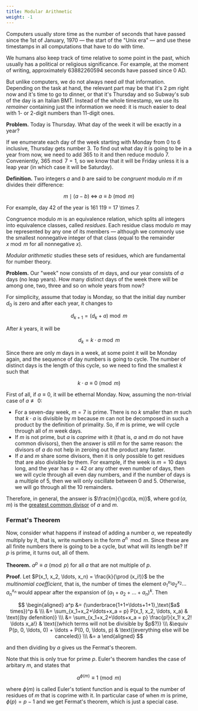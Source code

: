 ```yaml
---
title: Modular Arithmetic
weight: -1
---
```



<!--

In this section, we are going to discuss some preliminaries before discussing more advanced topics.

we use the 1st of January, 1970 as the start of the "Unix era," and all time computations are usually done relative to that timestamp.

And the beautiful thing about it is that remainders are small and cyclic. Think the hour clock: after 12 there comes 1 again, so the number is always small.

![](../img/clock.gif)

-->

Computers usually store time as the number of seconds that have passed since the 1st of January, 1970 — the start of the "Unix era" — and use these timestamps in all computations that have to do with time.

We humans also keep track of time relative to some point in the past, which usually has a political or religious significance. For example, at the moment of writing, approximately 63882260594 seconds have passed since 0 AD.

But unlike computers, we do not always need *all* that information. Depending on the task at hand, the relevant part may be that it's 2 pm right now and it's time to go to dinner, or that it's Thursday and so Subway's sub of the day is an Italian BMT. Instead of the whole timestamp, we use its *remainer* containing just the information we need: it is much easier to deal with 1- or 2-digit numbers than 11-digit ones.

**Problem.** Today is Thursday. What day of the week it will be exactly in a year?

If we enumerate each day of the week starting with Monday from $0$ to $6$ inclusive, Thursday gets number $3$. To find out what day it is going to be in a year from now, we need to add $365$ to it and then reduce modulo $7$. Conveniently, $365 \bmod 7 = 1$, so we know that it will be Friday unless it is a leap year (in which case it will be Saturday).

**Definition.** Two integers $a$ and $b$ are said to be *congruent* modulo $m$ if $m$ divides their difference:

$$
m \mid (a - b) \; \Longleftrightarrow \; a \equiv b \pmod m
$$

For example, day 42 of the year is 161 119 = 17 \times 7.

Congruence modulo $m$ is an equivalence relation, which splits all integers into equivalence classes, called *residues*. Each residue class modulo $m$ may be represented by any one of its members — although we commonly use the smallest nonnegative integer of that class (equal to the remainder $x \bmod m$ for all nonnegative $x$).

<!--

Equivalently, the *remainders* of their division by $m$ should be equal:

a \bmod m = b \bmod m

Here are a few example of how this can be useful.

-->

*Modular arithmetic* studies these sets of residues, which are fundamental for number theory.

**Problem.** Our "week" now consists of $m$ days, and our year consists of $a$ days (no leap years). How many distinct days of the week there will be among one, two, three and so on whole years from now?

For simplicity, assume that today is Monday, so that the initial day number $d_0$ is zero and after each year, it changes to

$$
d_{k + 1} = (d_k + a) \bmod m
$$

After $k$ years, it will be

$$
d_k = k \cdot a \bmod m
$$

Since there are only $m$ days in a week, at some point it will be Monday again, and the sequence of day numbers is going to cycle. The number of distinct days is the length of this cycle, so we need to find the smallest $k$ such that

$$
k \cdot a \equiv 0 \pmod m
$$

First of all, if $a \equiv 0$, it will be ethernal Monday. Now, assuming the non-trivial case of $a \not \equiv 0$:

- For a seven-day week, $m = 7$ is prime. There is no $k$ smaller than $m$ such that $k \cdot a$ is divisible by $m$ because $m$ can not be decomposed in such a product by the definition of primality. So, if $m$ is prime, we will cycle through all of $m$ week days.
- If $m$ is not prime, but $a$ is *coprime* with it (that is, $a$ and $m$ do not have common divisors), then the answer is still $m$ for the same reason: the divisors of $a$ do not help in zeroing out the product any faster.
- If $a$ and $m$ share some divisors, then it is only possible to get residues that are also divisible by them. For example, if the week is $m = 10$ days long, and the year has $a = 42$ or any other even number of days, then we will cycle through all even day numbers, and if the number of days is a multiple of $5$, then we will only oscillate between $0$ and $5$. Otherwise, we will go through all the $10$ remainders.

Therefore, in general, the answer is $\frac{m}{\gcd(a, m)}$, where $\gcd(a, m)$ is the [greatest common divisor](/hpc/algorithms/gcd/) of $a$ and $m$.

### Fermat's Theorem

Now, consider what happens if instead of adding a number $a$, we repeatedly multiply by it, that is, write numbers in the form $a^n \mod m$. Since these are all finite numbers there is going to be a cycle, but what will its length be? If $p$ is prime, it turns out, all of them.

**Theorem.** $a^p \equiv a \pmod p$ for all $a$ that are not multiple of $p$.

**Proof**. Let $P(x_1, x_2, \ldots, x_n) = \frac{k}{\prod (x_i!)}$ be the *multinomial coefficient*, that is, the number of times the element $a_1^{x_1} a_2^{x_2} \ldots a_n^{x_n}$ would appear after the expansion of $(a_1 + a_2 + \ldots + a_n)^k$. Then

$$
\begin{aligned}
a^p &= (\underbrace{1+1+\ldots+1+1}_\text{$a$ times})^p &
\\\ &= \sum_{x_1+x_2+\ldots+x_a = p} P(x_1, x_2, \ldots, x_a) & \text{(by defenition)}
\\\ &= \sum_{x_1+x_2+\ldots+x_a = p} \frac{p!}{x_1! x_2! \ldots x_a!} & \text{(which terms will not be divisible by $p$?)}
\\\ &\equiv P(p, 0, \ldots, 0) + \ldots + P(0, 0, \ldots, p) & \text{(everything else will be canceled)}
\\\ &= a
\end{aligned}
$$

and then dividing by $a$ gives us the Fermat's theorem.

Note that this is only true for prime $p$. Euler's theorem handles the case of arbitary $m$, and states that

$$
a^{\phi(m)} \equiv 1 \pmod m
$$

where $\phi(m)$ is called Euler's totient function and is equal to the number of residues of $m$ that is coprime with it. In particular case of when $m$ is prime, $\phi(p) = p - 1$ and we get Fermat's theorem, which is just a special case.
